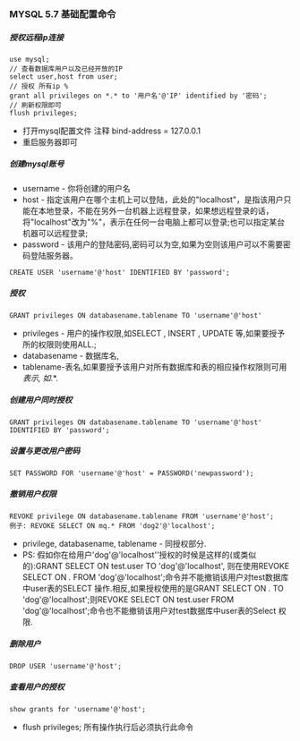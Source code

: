 ### MYSQL 5.7 基础配置命令
##### 授权远程ip连接
```
use mysql;
// 查看数据库用户以及已经开放的IP
select user,host from user;
// 授权 所有ip % 
grant all privileges on *.* to '用户名'@'IP' identified by '密码';
// 刷新权限即可
flush privileges;
```
* 打开mysql配置文件 注释  bind-address          = 127.0.0.1
* 重启服务器即可
##### 创建mysql账号
* username - 你将创建的用户名
* host - 指定该用户在哪个主机上可以登陆，此处的"localhost"，是指该用户只能在本地登录，不能在另外一台机器上远程登录，如果想远程登录的话，将"localhost"改为"%"，表示在任何一台电脑上都可以登录;也可以指定某台机器可以远程登录;
* password - 该用户的登陆密码,密码可以为空,如果为空则该用户可以不需要密码登陆服务器。
```
CREATE USER 'username'@'host' IDENTIFIED BY 'password';
```

##### 授权
```
GRANT privileges ON databasename.tablename TO 'username'@'host'
```
* privileges - 用户的操作权限,如SELECT , INSERT , UPDATE 等,如果要授予所的权限则使用ALL.;
* databasename - 数据库名,
* tablename-表名,如果要授予该用户对所有数据库和表的相应操作权限则可用*表示, 如*.*.

##### 创建用户同时授权
```
GRANT privileges ON databasename.tablename TO 'username'@'host' IDENTIFIED BY 'password';
```

##### 设置与更改用户密码
```
SET PASSWORD FOR 'username'@'host' = PASSWORD('newpassword');
```

##### 撤销用户权限
```
REVOKE privilege ON databasename.tablename FROM 'username'@'host';
例子: REVOKE SELECT ON mq.* FROM 'dog2'@'localhost';
```
* privilege, databasename, tablename - 同授权部分.
* PS: 假如你在给用户'dog'@'localhost''授权的时候是这样的(或类似的):GRANT SELECT ON test.user TO 'dog'@'localhost', 则在使用REVOKE SELECT ON *.* FROM 'dog'@'localhost';命令并不能撤销该用户对test数据库中user表的SELECT 操作.相反,如果授权使用的是GRANT SELECT ON *.* TO 'dog'@'localhost';则REVOKE SELECT ON test.user FROM 'dog'@'localhost';命令也不能撤销该用户对test数据库中user表的Select 权限.

##### 删除用户
```
DROP USER 'username'@'host';
```

##### 查看用户的授权
```
show grants for 'username'@'host';
```
* flush privileges;  所有操作执行后必须执行此命令
